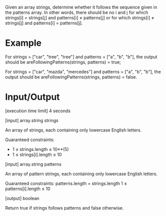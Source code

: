 Given an array strings, determine whether it follows the sequence given in the patterns array. In other words, there should be no i and j for which strings[i] = strings[j] and patterns[i] ≠ patterns[j] or for which strings[i] ≠ strings[j] and patterns[i] = patterns[j].

# Example

For strings = ["car", "tree", "tree"] and patterns = ["a", "b", "b"], the output should be
areFollowingPatterns(strings, patterns) = true;

For strings = ["car", "mazda", "mercedes"] and patterns = ["a", "b", "b"], the output should be
areFollowingPatterns(strings, patterns) = false.

# Input/Output

[execution time limit] 4 seconds

[input] array.string strings

An array of strings, each containing only lowercase English letters.

Guaranteed constraints:
- 1 ≤ strings.length ≤ 10**(5)
- 1 ≤ strings[i].length ≤ 10

[input] array.string patterns

An array of pattern strings, each containing only lowercase English letters.

Guaranteed constraints:
patterns.length = strings.length
1 ≤ patterns[i].length ≤ 10

[output] boolean

Return true if strings follows patterns and false otherwise.